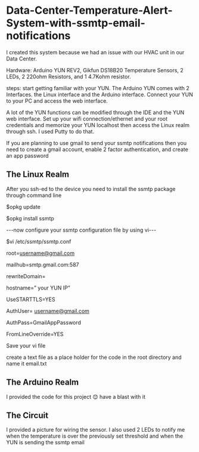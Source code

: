 # Data-Center-Temperature-Alert-System-with-ssmtp-email-notifications
I created this system because we had an issue with our HVAC unit in our Data Center.

Hardware: Arduino YUN REV2, Gikfun DS18B20 Temperature Sensors, 2 LEDs, 2 220ohm Resistors, and 1 4.7Kohm resistor.

steps: 
  start getting familiar with your YUN. The Arduino YUN comes with 2 Interfaces. the Linux interface and the Arduino interface.
Connect your YUN to your PC and access the web interface.

  A lot of the YUN functions can be modified through the IDE and the YUN web interface.
Set up your wifi connection/ethernet and your root credentials and memorize your YUN localhost 
then access the Linux realm through ssh. I used Putty to do that.
 
 If you are planning to use gmail to send your ssmtp notifications then you need to
create a gmail account, enable 2 factor authentication, and create an app password  


The Linux Realm
---------------

After you ssh-ed to the device you need to install the ssmtp package through command line

$opkg update

$opkg install ssmtp  

---now configure your ssmtp configuration file by using vi---

$vi  /etc/ssmtp/ssmtp.conf

  root=username@gmail.com 
  
  mailhub=smtp.gmail.com:587
  
  rewriteDomain= 
  
  hostname=” your YUN IP” 
  
  UseSTARTTLS=YES 
  
  AuthUser= username@gmail.com 
  
  AuthPass=GmailAppPassword 
  
  FromLineOverride=YES

Save your vi file

create a text file as a place holder for the code in the root directory and name it email.txt

The Arduino Realm
-----------------

  I provided the code for this project 😊 have a blast with it

The Circuit
-----------

  I provided a picture for wiring the sensor. I also used 2 LEDs to notify me when the temperature is over the previously set threshold
and when the YUN is sending the ssmtp email 
